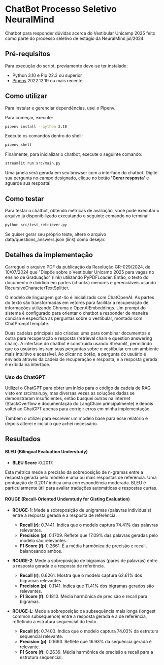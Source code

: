 # ChatBot Processo Seletivo NeuralMind
Chatbot para responder dúvidas acerca do Vestibular Unicamp 2025 feito como parte do processo seletivo de estágio da NeuralMind jul/2024.

## Pré-requisitos

Para execução do script, previamente deve-se ter instalado:
 - Python 3.10 e Pip 22.3 ou superior
 - [Pipenv](https://pipenv.pypa.io/en/latest/#install-pipenv-today) 2022.12.19 ou mais recente

## Como utilizar
Para instalar e gerenciar dependências, usei o Pipenv. 

Para começar, execute:
```bash
pipenv install --python 3.10
```

Execute os comandos dentro do shell:
```bash
pipenv shell
```

Finalmente, para inicializar o chatbot, execute o seguinte comando:
```bash
streamlit run src/main.py
```

Uma janela será gerada em seu browser com a interface do chatbot. Digite sua pergunta no campo designado, clique no botão **'Gerar resposta'** e aguarde sua resposta!

## Como testar

Para testar o chatbot, obtendo métricas de avaliação, você pode executar o arquivo já disponibilizado executando o seguinte comando no terminal:

```bash
python src/test_retriever.py
```

Se quiser gerar seu próprio teste, altere o arquivo data/questions_answers.json (link) como desejar.

## Detalhes da implementação
Carreguei o arquivo PDF da publicação da Resolução GR-029/2024, de 10/07/2024 que "Dispõe sobre o Vestibular Unicamp 2025 para vagas no ensino de Graduação" (link) utilizando PyPDFLoader. Então, o texto do documento é dividido em partes (chunks) menores e gerenciáveis usando RecursiveCharacterTextSplitter.

O modelo de linguagem gpt-4o é inicializado com ChatOpenAI. As partes do texto são transformadas em vetores para facilitar a recuperação de informações utilizando Chroma e OpenAIEmbeddings. Um prompt do sistema é configurado para orientar o chatbot a responder de maneira concisa e específica às perguntas sobre o vestibular, montado com ChatPromptTemplate.

Duas cadeias principais são criadas: uma para combinar documentos e outra para recuperação e resposta (retrieval chain e question answering chain). A interface do chatbot é construída usando Streamlit, permitindo que os usuários insiram suas perguntas sobre o vestibular em um ambiente mais intuitivo e acessível. Ao clicar no botão, a pergunta do usuário é enviada através da cadeia de recuperação e resposta, e a resposta gerada é exibida na interface.

### Uso do ChatGPT

Utilizei o ChatGPT para obter um início para o código da cadeia de RAG visto em src/main.py, mas diversas vezes as soluções dadas se demonstraram insuficientes, então busquei outras na internet (StackOverflow e documentação do LangChain principalmente) e depois voltei ao ChatGPT apenas para corrigir erros em minha implementação.

Também o utilizei para escrever um modelo base para esse relatório e depois alterei e inclui o que achei necessário.


## Resultados
#### BLEU (Bilingual Evaluation Understudy)
- **BLEU Score** :0.2017.

Esta métrica mede a precisão da sobreposição de n-gramas entre a resposta gerada pelo modelo e uma ou mais respostas de referência. Uma pontuação de 0.2017 indica uma correspondência moderada. BLEU é particularmente útil para avaliar traduções automáticas e respostas curtas.

#### ROUGE (Recall-Oriented Understudy for Gisting Evaluation)
- **ROUGE-1**: Mede a sobreposição de unigramas (palavras individuais) entre a resposta gerada e a resposta de referência.
  - **Recall (r)**: 0.7441. Indica que o modelo captura 74.41% das palavras relevantes.
  - **Precision (p)**: 0.1709. Reflete que 17.09% das palavras geradas pelo modelo são relevantes.
  - **F1 Score (f)**: 0.2661. É a média harmônica de precisão e recall, balanceando ambos.

- **ROUGE-2**: Mede a sobreposição de bigramas (pares de palavras) entre a resposta gerada e a resposta de referência.
  - **Recall (r)**: 0.6261. Mostra que o modelo captura 62.61% dos bigramas relevantes.
  - **Precision (p)**: 0.1141. Indica que 11.41% dos bigramas gerados são relevantes.
  - **F1 Score (f)**: 0.1813. Média harmônica de precisão e recall para bigramas.

- **ROUGE-L**: Mede a sobreposição da subsequência mais longa (longest common subsequence) entre a resposta gerada e a de referência, refletindo a estrutura sequencial do texto.
  - **Recall (r)**: 0.7403. Indica que o modelo captura 74.03% da estrutura sequencial relevante.
  - **Precision (p)**: 0.1693. Reflete que 16.93% da sequência gerada é relevante.
  - **F1 Score (f)**: 0.2639. Média harmônica de precisão e recall para a estrutura sequencial.
